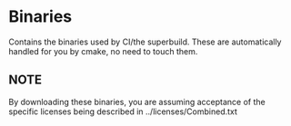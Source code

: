 # Binaries

Contains the binaries used by CI/the superbuild. These are automatically handled for you by cmake, no need to touch them.

## NOTE

By downloading these binaries, you are assuming acceptance of the specific licenses being described in ../licenses/Combined.txt